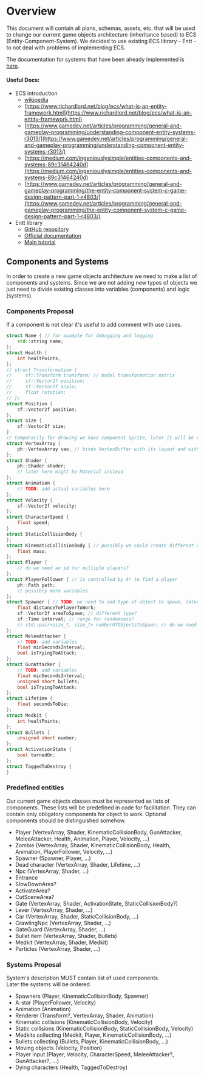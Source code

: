 # Overview
This document will contain all plans, schemas, assets, etc. that will be used to change our current game objects architecture (inheritance based) to ECS (Entity-Component-System). We decided to use existing ECS library - Entt - to not deal with problems of implementing ECS.

The documentation for systems that have been already implemented is [here](forProgrammers/ECS_architecture.md). 

#### Useful Docs:
- ECS introduction
  - [wikipedia](https://en.wikipedia.org/wiki/Entity_component_system)
  - [https://www.richardlord.net/blog/ecs/what-is-an-entity-framework.html](https://www.richardlord.net/blog/ecs/what-is-an-entity-framework.html)
  - [https://www.gamedev.net/articles/programming/general-and-gameplay-programming/understanding-component-entity-systems-r3013/](https://www.gamedev.net/articles/programming/general-and-gameplay-programming/understanding-component-entity-systems-r3013/)
  - [https://medium.com/ingeniouslysimple/entities-components-and-systems-89c31464240d](https://medium.com/ingeniouslysimple/entities-components-and-systems-89c31464240d)
  - [https://www.gamedev.net/articles/programming/general-and-gameplay-programming/the-entity-component-system-c-game-design-pattern-part-1-r4803/](https://www.gamedev.net/articles/programming/general-and-gameplay-programming/the-entity-component-system-c-game-design-pattern-part-1-r4803/)
- Entt library
  - [GitHub repository](https://github.com/skypjack/entt)
  - [Official documentation](https://skypjack.github.io/entt/)
  - [Main tutorial](https://skypjack.github.io/entt/autotoc_md8.html)

## Components and Systems
In order to create a new game objects architecture we need to make a list of components and systems.
 Since we are not adding new types of objects we just need to divide existing classes into variables (components) and logic (systems).

### Components Proposal
If a component is not clear it's useful to add comment with use cases.
```cpp
struct Name { // for example for debugging and logging
    std::string name;
};
struct Health {
    int healtPoints;
};
// struct Transformation {
//     sf::Transform transform; // model transformation matrix
//     sf::Vector2f position;
//     sf::Vector2f scale;
//     float rotation;
// };
struct Position {
    sf::Vector2f position;
};
struct Size {
    sf::Vector2f size;
}
// temporarily for drawing we have component Sprite, later it will be replaced by VertexArray and Shader
struct VertexArray {
    ph::VertexArray vao; // binds VertexBuffer with its layout and with IndexBuffer
};
struct Shader {
    ph::Shader shader;
    // later here might be Material instead
};
struct Animation {
    // TODO: add actual variables here
};
struct Velocity {
    sf::Vector2f velocity;
};
struct CharacterSpeed {
    float speed;
}
struct StaticCollisionBody {
};
struct KinematicCollisionBody { // possibly we could create different component for hitbox
    float mass;
};
struct Player {
    // do we need an id for multiple players?
};
struct PlayerFollower { // is controlled by A* to find a player
    ph::Path path;
    // possibly more variables
};
struct Spawner { // TODO: we need to add type of object to spawn, later it'll be done in scripting language
    float distanceToPlayerToWork;
    sf::Vector2f areaToSpawn; // different type?
    sf::Time interval; // range for randomness?
    // std::pair<size_t, size_t> numberOfObjectsToSpawn; // do we need custom amount?
};
struct MeleeAttacker {
    // TODO: add variables
    float minSecondsInterval;
    bool isTryingToAttack;
};
struct GunAttacker {
    // TODO: add variables
    float minSecondsInterval;
    unsigned short bullets;
    bool isTryingToAttack;
};
struct Lifetime {
    float secondsToDie;
};
struct Medkit {
    int healtPoints;
};
struct Bullets {
    unsigned short number;
};
struct ActivationState {
    bool turnedOn;
};
struct TaggedToDestroy {
}
```

### Predefined entities
Our current game objects classes must be represented as lists of components.
These lists will be predefined in code for facilitation.
They can contain only obligatory components for object to work.
Optional components should be distinguished somehow.

- Player (VertexArray, Shader, KinematicCollisionBody, GunAttacker, MeleeAttacker, Health, Animation, Player, Velocity, ...)
- Zombie (VertexArray, Shader, KinematicCollisionBody, Health, Animation, PlayerFollower, Velocity, ...)
- Spawner (Spawner, Player, ...)
- Dead character (VertexArray, Shader, Lifetime, ...)
- Npc (VertexArray, Shader, ...)
- Entrance
- SlowDownArea?
- ActivateArea?
- CutSceneArea?
- Gate (VertexArray, Shader, ActivationState, StaticCollisionBody?)
- Lever (VertexArray, Shader, ...)
- Car (VertexArray, Shader, StaticCollisionBody, ...)
- CrawlingNpc (VertexArray, Shader, ...)
- GateGuard (VertexArray, Shader, ...)
- Bullet item (VertexArray, Shader, Bullets)
- Medkit (VertexArray, Shader, Medkit)
- Particles (VertexArray, Shader, ...)

### Systems Proposal
System's description MUST contain list of used components.<br>
Later the systems will be ordered.
- Spawners (Player, KinematicCollisionBody, Spawner)
- A-star (PlayerFollower, Velocity)
- Animation (Animation)
- Renderer (Transform?, VertexArray, Shader, Animation)
- Kinematic collisions (KinematicCollisionBody, Velocity)
- Static collisions (KinematicCollisionBody, StaticCollisionBody, Velocity)
- Medkits collecting (Medkit, Player, KinematicCollisionBody, ...)
- Bullets collecting (Bullets, Player, KinematicCollisionBody, ...)
- Moving objects (Velocity, Position)
- Player input (Player, Velocity, CharacterSpeed, MeleeAttacker?, GunAttacker?, ...)
- Dying characters (Health, TaggedToDestroy)
